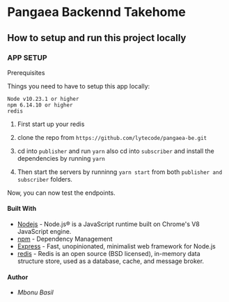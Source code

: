 # Pangaea Backennd Takehome

## How to setup and run this project locally

### APP SETUP

Prerequisites

Things you need to have to setup this app locally:

```
Node v10.23.1 or higher
npm 6.14.10 or higher
redis
```

1. First start up your redis

2. clone the repo from
   `https://github.com/lytecode/pangaea-be.git`

3. cd into `publisher` and run `yarn` also cd into `subscriber` and install the dependencies by running `yarn`

4. Then start the servers by runninng `yarn start` from both `publisher and subscriber` folders.

Now, you can now test the endpoints.

#### Built With

- [Nodejs](https://nodejs.org/en/) - Node.js® is a JavaScript runtime built on Chrome's V8 JavaScript engine.
- [npm](https://www.npmjs.com) - Dependency Management
- [Express](https://expressjs.com) - Fast, unopinionated, minimalist web framework for Node.js
- [redis](https://redis.io/) - Redis is an open source (BSD licensed), in-memory data structure store, used as a database, cache, and message broker.

#### Author

- _Mbonu Basil_
